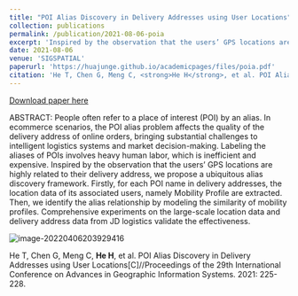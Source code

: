 ```yaml
---
title: "POI Alias Discovery in Delivery Addresses using User Locations"
collection: publications
permalink: /publication/2021-08-06-poia
excerpt: 'Inspired by the observation that the users’ GPS locations are highly related to their delivery address, we propose a ubiquitous alias discovery framework.'
date: 2021-08-06
venue: 'SIGSPATIAL'
paperurl: 'https://huajunge.github.io/academicpages/files/poia.pdf'
citation: 'He T, Chen G, Meng C, <strong>He H</strong>, et al. POI Alias Discovery in Delivery Addresses using User Locations[C]//Proceedings of the 29th International Conference on Advances in Geographic Information Systems. 2021: 225-228.'
---
```

[Download paper here](https://huajunge.github.io/academicpages/files/poia.pdf)

ABSTRACT: People often refer to a place of interest (POI) by an alias. In ecommerce scenarios, the POI alias problem affects the quality of
the delivery address of online orders, bringing substantial challenges to intelligent logistics systems and market decision-making. Labeling the aliases of POIs involves heavy human labor, which is inefficient and expensive. Inspired by the observation that the users’ GPS locations are highly related to their delivery address, we propose a ubiquitous alias discovery framework. Firstly, for each POI name in delivery addresses, the location data of its associated users, namely Mobility Profile are extracted. Then, we identify the alias relationship by modeling the similarity of mobility profiles. Comprehensive experiments on the large-scale location data and delivery address data from JD logistics validate the effectiveness.

![image-20220406203929416](https://huajunge.github.io/academicpages/images/poia.png)

He T, Chen G, Meng C, **He H**, et al. POI Alias Discovery in Delivery Addresses using User Locations[C]//Proceedings of the 29th International Conference on Advances in Geographic Information Systems. 2021: 225-228.
